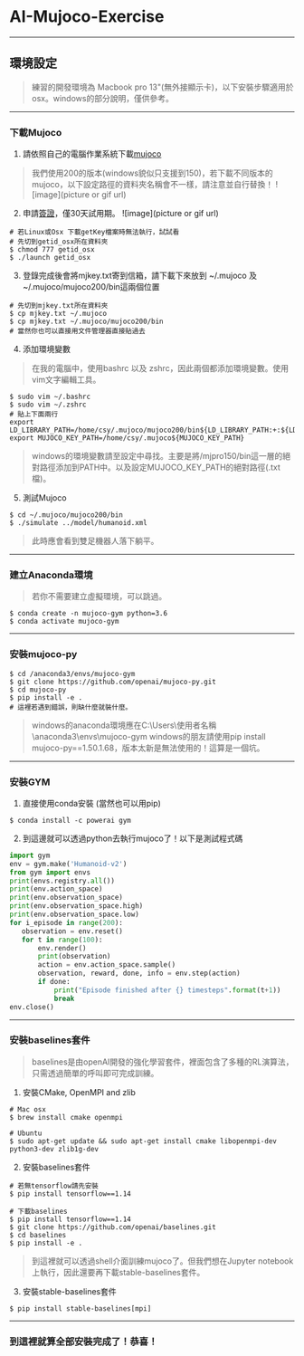 # AI-Mujoco-Exercise

----
## 環境設定
> 練習的開發環境為 Macbook pro 13"(無外接顯示卡)，以下安裝步驟適用於osx。windows的部分說明，僅供參考。

----
### 下載Mujoco
1. 請依照自己的電腦作業系統下載[mujoco](https://www.roboti.us/index.html)
> 我們使用200的版本(windows貌似只支援到150)，若下載不同版本的mujoco，以下設定路徑的資料夾名稱會不一樣，請注意並自行替換！
![image](picture or gif url)
2. 申請[簽證](https://www.roboti.us/license.html)，僅30天試用期。
![image](picture or gif url)
```shell
# 若Linux或Osx 下載getKey檔案時無法執行，試試看
# 先切到getid_osx所在資料夾
$ chmod 777 getid_osx
$ ./launch getid_osx
```
3. 登錄完成後會將mjkey.txt寄到信箱，請下載下來放到 ~/.mujoco 及 ~/.mujoco/mujoco200/bin這兩個位置
```shell
# 先切到mjkey.txt所在資料夾
$ cp mjkey.txt ~/.mujoco
$ cp mjkey.txt ~/.mujoco/mujoco200/bin
# 當然你也可以直接用文件管理器直接貼過去
```
4. 添加環境變數
> 在我的電腦中，使用bashrc 以及 zshrc，因此兩個都添加環境變數。使用vim文字編輯工具。
```shell
$ sudo vim ~/.bashrc
$ sudo vim ~/.zshrc
# 貼上下面兩行
export LD_LIBRARY_PATH=/home/csy/.mujoco/mujoco200/bin${LD_LIBRARY_PATH:+:${LD_LIBRARY_PATH}}
export MUJOCO_KEY_PATH=/home/csy/.mujoco${MUJOCO_KEY_PATH}
```
> windows的環境變數請至設定中尋找。主要是將/mjpro150/bin這一層的絕對路徑添加到PATH中。以及設定MUJOCO_KEY_PATH的絕對路徑(.txt檔)。
5. 測試Mujoco
```shell
$ cd ~/.mujoco/mujoco200/bin
$ ./simulate ../model/humanoid.xml
```
> 此時應會看到雙足機器人落下躺平。
----
### 建立Anaconda環境
> 若你不需要建立虛擬環境，可以跳過。
```shell
$ conda create -n mujoco-gym python=3.6
$ conda activate mujoco-gym
```
----
### 安裝mujoco-py
```shell
$ cd /anaconda3/envs/mujoco-gym
$ git clone https://github.com/openai/mujoco-py.git
$ cd mujoco-py
$ pip install -e .
# 這裡若遇到錯誤，則缺什麼就裝什麼。
```
> windows的anaconda環境應在C:\Users\使用者名稱\anaconda3\envs\mujoco-gym
> windows的朋友請使用pip install mujoco-py==1.50.1.68，版本太新是無法使用的！這算是一個坑。
----
### 安裝GYM
1. 直接使用conda安裝 (當然也可以用pip)
```shell
$ conda install -c powerai gym
```
2. 到這邊就可以透過python去執行mujoco了！以下是測試程式碼
```python
import gym
env = gym.make('Humanoid-v2')
from gym import envs
print(envs.registry.all())    
print(env.action_space)
print(env.observation_space)
print(env.observation_space.high)
print(env.observation_space.low)
for i_episode in range(200):
   observation = env.reset()
   for t in range(100):
       env.render()
       print(observation)
       action = env.action_space.sample()    
       observation, reward, done, info = env.step(action)
       if done:
           print("Episode finished after {} timesteps".format(t+1))
           break
env.close()
```
----
### 安裝baselines套件
> baselines是由openAI開發的強化學習套件，裡面包含了多種的RL演算法，只需透過簡單的呼叫即可完成訓練。
1. 安裝CMake, OpenMPI and zlib
```shell
# Mac osx
$ brew install cmake openmpi
```
```shell
# Ubuntu
$ sudo apt-get update && sudo apt-get install cmake libopenmpi-dev python3-dev zlib1g-dev
```
2. 安裝baselines套件
```shell
# 若無tensorflow請先安裝
$ pip install tensorflow==1.14

# 下載baselines
$ pip install tensorflow==1.14
$ git clone https://github.com/openai/baselines.git
$ cd baselines
$ pip install -e .
```
> 到這裡就可以透過shell介面訓練mujoco了。但我們想在Jupyter notebook上執行，因此還要再下載stable-baselines套件。
3. 安裝stable-baselines套件
```shell
$ pip install stable-baselines[mpi]
```
----
### 到這裡就算全部安裝完成了！恭喜！
